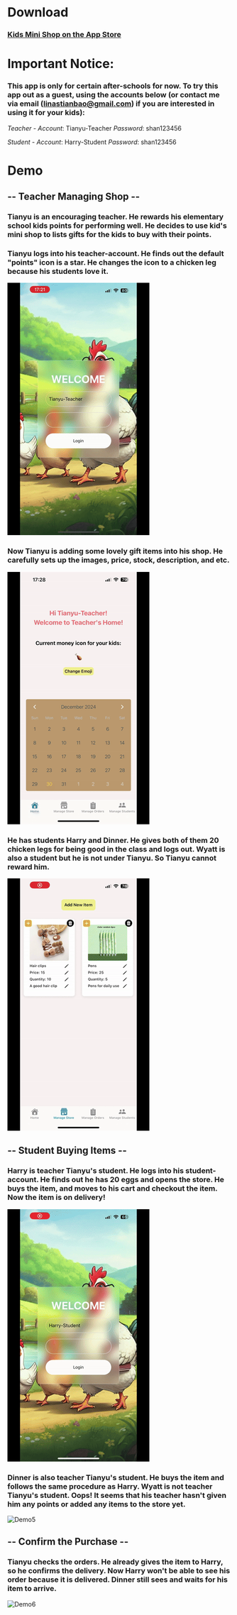 # Download

### [Kids Mini Shop on the App Store](https://apps.apple.com/us/app/kids-mini-shop/id6739957470)

# Important Notice:

### This app is only for certain after-schools for now. To try this app out as a guest, using the accounts below (or contact me via email (linastianbao@gmail.com) if you are interested in using it for your kids):
*Teacher* - *Account*: Tianyu-Teacher *Password*: shan123456

*Student* - *Account*: Harry-Student  *Password*: shan123456

# Demo

## -- Teacher Managing Shop --

### Tianyu is an encouraging teacher. He rewards his elementary school kids points for performing well. He decides to use kid's mini shop to lists gifts for the kids to buy with their points.

### Tianyu logs into his teacher-account. He finds out the default "points" icon is a star. He changes the icon to a chicken leg because his students love it.
![Demo1](demo/demo1.gif)

### Now Tianyu is adding some lovely gift items into his shop. He carefully sets up the images, price, stock, description, and etc.
![Demo2](demo/demo2.gif)


### He has students Harry and Dinner. He gives both of them 20 chicken legs for being good in the class and logs out. Wyatt is also a student but he is not under Tianyu. So Tianyu cannot reward him.
![Demo3](demo/demo3.gif)


## -- Student Buying Items --

### Harry is teacher Tianyu's student. He logs into his student-account. He finds out he has 20 eggs and opens the store. He buys the item, and moves to his cart and checkout the item. Now the item is on delivery!
![Demo4](demo/demo4.gif)


### Dinner is also teacher Tianyu's student. He buys the item and follows the same procedure as Harry. Wyatt is not teacher Tianyu's student. Oops! It seems that his teacher hasn't given him any points or added any items to the store yet.
![Demo5](demo/demo5.gif)

## -- Confirm the Purchase --

### Tianyu checks the orders. He already gives the item to Harry, so he confirms the delivery. Now Harry won't be able to see his order because it is delivered. Dinner still sees and waits for his item to arrive.
![Demo6](demo/demo6.gif)




